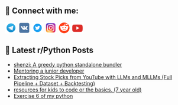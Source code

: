 ## 🔎 Connect with me:
[<img src="https://github.com/bullbesh/bullbesh/blob/main/images/Telegram.png" width="32" height="32" />](https://t.me/bullbesh)
[<img src="https://github.com/bullbesh/bullbesh/blob/main/images/VK.png" width="32" height="32" />](https://vk.com/bullbesh)
[<img src="https://github.com/bullbesh/bullbesh/blob/main/images/Twitter.png" width="32" height="32" />](https://twitter.com/bullbesh1)
[<img src="https://github.com/bullbesh/bullbesh/blob/main/images/Instagram.png" width="32" height="32" />](https://www.instagram.com/bullbesh)
[<img src="https://github.com/bullbesh/bullbesh/blob/main/images/Reddit.png" width="32" height="32" />](https://www.reddit.com/user/bullbesh)
[<img src="https://github.com/bullbesh/bullbesh/blob/main/images/YouTube.png" width="32" height="32" />](https://www.youtube.com/channel/UCtfjRs6uzgq5mfm8S06WTcg)

## 📕 Latest r/Python Posts
<!-- BLOG-POST-LIST:START -->
- [shenzi: A greedy python standalone bundler](https://www.reddit.com/r/Python/comments/1lybxrk/shenzi_a_greedy_python_standalone_bundler/)
- [Mentoring a junior developer](https://www.reddit.com/r/Python/comments/1lybwgi/mentoring_a_junior_developer/)
- [Extracting Stock Picks from YouTube with LLMs and MLLMs &lpar;Full Pipeline + Dataset + Backtesting&rpar;](https://www.reddit.com/r/Python/comments/1lybpk1/extracting_stock_picks_from_youtube_with_llms_and/)
- [resources for kids to code or the basics. &lpar;7 year old&rpar;](https://www.reddit.com/r/Python/comments/1ly8mzg/resources_for_kids_to_code_or_the_basics_7_year/)
- [Exercise 6 of my python](https://www.reddit.com/r/Python/comments/1ly8inc/exercise_6_of_my_python/)
<!-- BLOG-POST-LIST:END -->
